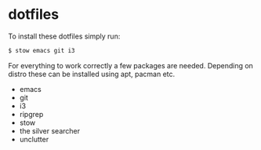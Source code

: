 # dotfiles

To install these dotfiles simply run:

```bash
$ stow emacs git i3
```

For everything to work correctly a few packages are needed. Depending on distro
these can be installed using apt, pacman etc.

- emacs
- git
- i3
- ripgrep
- stow
- the silver searcher
- unclutter
